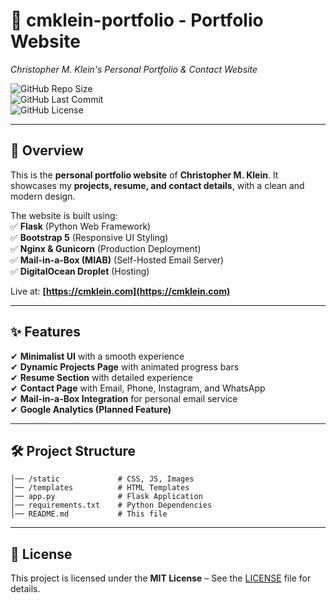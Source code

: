 # 📂 cmklein-portfolio - Portfolio Website  
*Christopher M. Klein's Personal Portfolio & Contact Website*  

![GitHub Repo Size](https://img.shields.io/github/repo-size/KleinFrom242/cmklein-portfolio)  
![GitHub Last Commit](https://img.shields.io/github/last-commit/KleinFrom242/cmklein-portfolio)  
![GitHub License](https://img.shields.io/github/license/KleinFrom242/cmklein-portfolio)  

---

## 🚀 Overview  
This is the **personal portfolio website** of **Christopher M. Klein**. It showcases my **projects, resume, and contact details**, with a clean and modern design.  

The website is built using:  
✅ **Flask** (Python Web Framework)  
✅ **Bootstrap 5** (Responsive UI Styling)  
✅ **Nginx & Gunicorn** (Production Deployment)  
✅ **Mail-in-a-Box (MIAB)** (Self-Hosted Email Server)  
✅ **DigitalOcean Droplet** (Hosting)  

Live at: **[https://cmklein.com](https://cmklein.com)**  

---

## ✨ Features  
✔ **Minimalist UI** with a smooth experience  
✔ **Dynamic Projects Page** with animated progress bars  
✔ **Resume Section** with detailed experience  
✔ **Contact Page** with Email, Phone, Instagram, and WhatsApp  
✔ **Mail-in-a-Box Integration** for personal email service  
✔ **Google Analytics (Planned Feature)**  

---

## 🛠 Project Structure  
```/cmklein-portfolio
│── /static             # CSS, JS, Images
│── /templates          # HTML Templates
│── app.py              # Flask Application
│── requirements.txt    # Python Dependencies
│── README.md           # This file
```
---

## 📜 License  
This project is licensed under the **MIT License** – See the [LICENSE](LICENSE) file for details.  